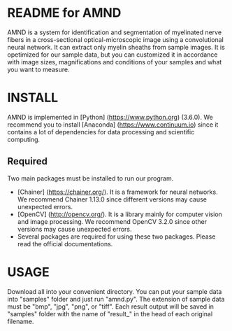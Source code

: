 README for AMND
===
AMND is a system for identification and segmentation of myelinated nerve fibers in a cross-sectional optical-microscopic image using a convolutional neural network. It can extract only myelin sheaths from sample images. It is opetimized for our sample data, but you can customized it in accordance with image sizes, magnifications and conditions of your samples and what you want to measure.

INSTALL
===
AMND is implemented in [Python] (https://www.python.org) (3.6.0). We recommend you to install [Anaconda] (https://www.continuum.io) since it contains a lot of dependencies for data processing and scientific computing.

Required
---
Two main packages must be installed to run our program. 
* [Chainer] (https://chainer.org/). It is a framework for neural networks. We recommend Chainer 1.13.0 since different versions may cause unexpected errors.
* [OpenCV] (http://opencv.org/). It is a library mainly for computer vision and image processing. We recommend OpenCV 3.2.0 since other versions may cause unexpected errors.
* Several packages are required for using these two packages. Please read the official documentations.

USAGE
===
Download all into your convenient directory. You can put your sample data into "samples" folder and just run "amnd.py". The extension of sample data must be "bmp", "jpg", "png", or "tiff". Each result output will be saved in "samples" folder with the name of "result_" in the head of each original filename. 

